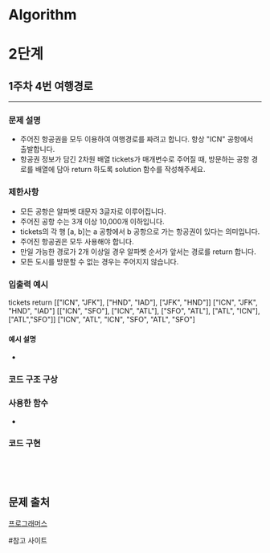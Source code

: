 # Algorithm
# 2단계
## 1주차 4번 여행경로
***

### 문제 설명 
- 주어진 항공권을 모두 이용하여 여행경로를 짜려고 합니다. 항상 "ICN" 공항에서 출발합니다.
- 항공권 정보가 담긴 2차원 배열 tickets가 매개변수로 주어질 때, 방문하는 공항 경로를 배열에 담아 return 하도록 solution 함수를 작성해주세요.


### 제한사항
- 모든 공항은 알파벳 대문자 3글자로 이루어집니다.
- 주어진 공항 수는 3개 이상 10,000개 이하입니다.
- tickets의 각 행 [a, b]는 a 공항에서 b 공항으로 가는 항공권이 있다는 의미입니다.
- 주어진 항공권은 모두 사용해야 합니다.
- 만일 가능한 경로가 2개 이상일 경우 알파벳 순서가 앞서는 경로를 return 합니다.
- 모든 도시를 방문할 수 없는 경우는 주어지지 않습니다.

### 입출력 예시 
tickets	                                            return
[["ICN", "JFK"], ["HND", "IAD"], ["JFK", "HND"]]	["ICN", "JFK", "HND", "IAD"]
[["ICN", "SFO"], ["ICN", "ATL"], ["SFO", "ATL"], ["ATL", "ICN"], ["ATL","SFO"]]	["ICN", "ATL", "ICN", "SFO", "ATL", "SFO"]

#### 예시 설명  
- 

### 코드 구조 구상

### 사용한 함수 
- 

### 코드 구현


<pre>
<code>
   
</code>
</pre>


## 문제 출처 
[프로그래머스](https://programmers.co.kr/learn/courses/30/lessons/43164?language=python3)

#참고 사이트 


